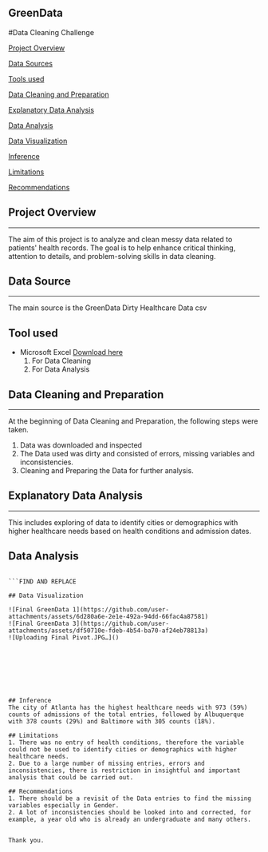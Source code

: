 ## GreenData
#Data Cleaning Challenge

[Project Overview](#project-overview)

[Data Sources](#data-sources)

[Tools used](#tools-used)

[Data Cleaning and Preparation](#data-cleaning-and-preparation)

[Explanatory Data Analysis](#explanatory-data-analysis)

[Data Analysis](#data-analysis)

[Data Visualization](#data-visualization)

[Inference](#inference)

[Limitations](#limitations)

[Recommendations](#recommendations)

## Project Overview
---
The aim of this project is to analyze and clean messy data related to patients' health records. The goal is to help enhance critical thinking, attention to details, and problem-solving skills in data cleaning. 

## Data Source
---
The main source is the GreenData Dirty Healthcare Data csv

## Tool used
- Microsoft Excel [Download here](https://www.microsoft.com)
  1. For Data Cleaning
  2. For Data Analysis

## Data Cleaning and Preparation
---
At the beginning of Data Cleaning and Preparation, the following steps were taken.
 1. Data was downloaded and inspected
 2. The Data used was dirty and consisted of errors, missing variables and inconsistencies.
 3. Cleaning and Preparing the Data for further analysis.

## Explanatory Data Analysis 
---
This includes exploring of data to identify cities or demographics with higher healthcare needs based on health conditions and admission dates.

## Data Analysis
```CONCAT

```FIND AND REPLACE

## Data Visualization

![Final GreenData 1](https://github.com/user-attachments/assets/6d280a6e-2e1e-492a-94dd-66fac4a87581)
![Final GreenData 3](https://github.com/user-attachments/assets/df50710e-fdeb-4b54-ba70-af24eb78813a)
![Uploading Final Pivot.JPG…]()








## Inference
The city of Atlanta has the highest healthcare needs with 973 (59%) counts of admissions of the total entries, followed by Albuquerque with 378 counts (29%) and Baltimore with 305 counts (18%).

## Limitations
1. There was no entry of health conditions, therefore the variable could not be used to identify cities or demographics with higher healthcare needs.
2. Due to a large number of missing entries, errors and inconsistencies, there is restriction in insightful and important analysis that could be carried out.

## Recommendations
1. There should be a revisit of the Data entries to find the missing variables especially in Gender.
2. A lot of inconsistencies should be looked into and corrected, for example, a year old who is already an undergraduate and many others. 


Thank you.














